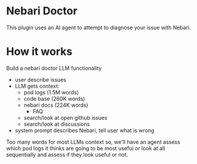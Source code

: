 #  Nebari Doctor

This plugin uses an AI agent to attempt to diagnose your issue with Nebari.

# How it works
Build a nebari doctor LLM functionality
- user describe issues
- LLM gets context:
    - pod logs (1.5M words)
    - code base (260K words)
    - nebari docs (224K words)
        - FAQ
    - search/look at open github issues
    - search/look at discussions
- system prompt describes Nebari, tell user what is wrong

Too many words for most LLMs context so, we'll have an agent assess which pod logs it thinks are going to be most useful or look at all sequentially and assess if they look useful or not.